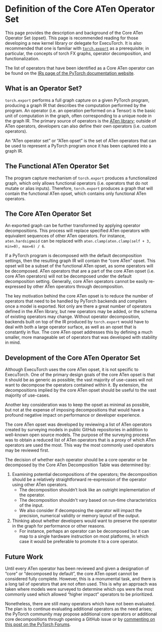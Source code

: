 # Definition of the Core ATen Operator Set

This page provides the description and background of the Core ATen Operator Set (opset). This page is recommended reading for those developing a new kernel library or delegate for ExecuTorch. It is also recommended that one is familiar with [`torch.export`](https://pytorch.org/docs/main/export.html) as a prerequisite; in particular, the concepts of torch FX graphs, operator decomposition, and functionalization.

The list of operators that have been identified as a Core ATen operator can be found on the [IRs page of the PyTorch documentation website](https://pytorch.org/docs/main/torch.compiler_ir.html).

## What is an Operator Set?

`torch.export` performs a full graph capture on a given PyTorch program, producing a graph IR that describes the computation performed by the program. An operator (i.e. an operation performed on a Tensor) is the basic unit of computation in the graph, often corresponding to a unique node in the graph IR. The primary source of operators is the [ATen library](https://pytorch.org/cppdocs/#aten); outside of ATen operators, developers can also define their own operators (i.e. custom operators).

An “ATen operator set” or “ATen opset” is the set of ATen operators that can be used to represent a PyTorch program once it has been captured into a graph IR.

## The Functional ATen Operator Set

The program capture mechanism of `torch.export` produces a functionalized graph, which only allows functional operators (i.e. operators that do not mutate or alias inputs). Therefore, `torch.export` produces a graph that will contain the functional ATen opset, which contains only functional ATen operators.

## The Core ATen Operator Set

An exported graph can be further transformed by applying operator decompositions. This process will replace specified ATen operators with equivalent sequences of other ATen operators. For instance, `aten.hardsigmoid` can be replaced with `aten.clamp(aten.clamp(self + 3, min=0), max=6) / 6`.

If a PyTorch program is decomposed with the default decomposition settings, then the resulting graph IR will contain the “core ATen” opset. This opset will be a subset of the functional ATen opset, as some operators will be decomposed. ATen operators that are a part of the core ATen opset (i.e. core ATen operators) will not be decomposed under the default decomposition setting. Generally, core ATen operators cannot be easily re-expressed by other ATen operators through decomposition.

The key motivation behind the core ATen opset is to reduce the number of operators that need to be handled by PyTorch backends and compilers once a model is exported. Not only are there a great number of operators defined in the ATen library, but new operators may be added, or the schema of existing operators may change. Without operator decomposition, backends built on top of the IR produced by `torch.export` would have to deal with both a large operator surface, as well as an opset that is constantly in flux. The core ATen opset addresses this by defining a much smaller, more manageable set of operators that was developed with stability in mind.

## Development of the Core ATen Operator Set

Although ExecuTorch uses the core ATen opset, it is not specific to ExecuTorch. One of the primary design goals of the core ATen opset is that it should be as generic as possible; the vast majority of use-cases will not want to decompose the operators contained within it. By extension, the decompositions implied by the core ATen opset should be useful to the vast majority of use-cases.

Another key consideration was to keep the opset as minimal as possible, but not at the expense of imposing decompositions that would have a profound negative impact on performance or developer experience.

The core ATen opset was developed by reviewing a list of ATen operators created by surveying models in public GitHub repositories in addition to well-known open source models. The purpose of the surveying process was to obtain a reduced list of ATen operators that is a proxy of which ATen operators are used the most. This way the most commonly used operators may be reviewed first.

The decision of whether each operator should be a core operator or be decomposed by the Core ATen Decomposition Table was determined by:

1. Examining potential decompositions of the operators; the decomposition should be a relatively straightforward re-expression of the operator using other ATen operators.
    * The decomposition shouldn’t look like an outright implementation of the operator.
    * The decomposition shouldn't vary based on run-time characteristics of the input.
    * We also consider if decomposing the operator will impact the precision, numerical validity or memory layout of the output.
2. Thinking about whether developers would want to preserve the operator in the graph for performance or other reasons.
    * For instance, perhaps an operator can be decomposed but it can map to a single hardware instruction on most platforms, in which case it would be preferable to promote it to a core operator.

## Future Work

Until every ATen operator has been reviewed and given a designation of “core” or “decomposed by default”, the core ATen opset cannot be considered fully complete. However, this is a monumental task, and there is a long tail of operators that are not often used. This is why an approach was taken where models were surveyed to determine which ops were the most commonly used which allowed “higher impact” operators to be prioritized.

Nonetheless, there are still many operators which have not been evaluated. The plan is to continue evaluating additional operators as the need arises; the PyTorch community may propose additional core operators or additional core decompositions through opening a GitHub issue or by [commenting on this post on the PyTorch Forums](https://dev-discuss.pytorch.org/t/defining-the-core-aten-opset/1464).
